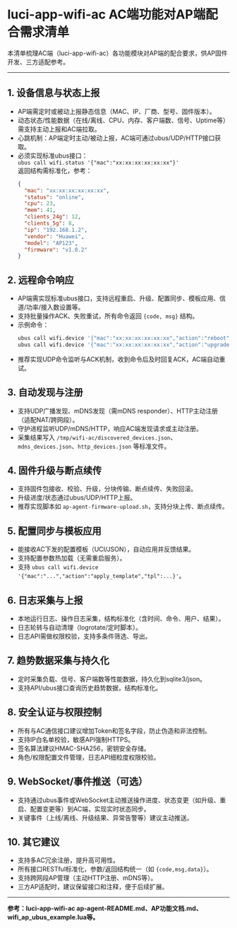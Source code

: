 # luci-app-wifi-ac AC端功能对AP端配合需求清单

本清单梳理AC端（luci-app-wifi-ac）各功能模块对AP端的配合要求，供AP固件开发、三方适配参考。

---

## 1. 设备信息与状态上报

- AP端需定时或被动上报静态信息（MAC、IP、厂商、型号、固件版本）。
- 动态状态/性能数据（在线/离线、CPU、内存、客户端数、信号、Uptime等）需支持主动上报和AC端拉取。
- 心跳机制：AP端定时主动/被动上报，AC端可通过ubus/UDP/HTTP接口获取。
- 必须实现标准ubus接口：  
  `ubus call wifi.status '{"mac":"xx:xx:xx:xx:xx:xx"}'`  
  返回结构需标准化，参考：
  ```json
  {
    "mac": "xx:xx:xx:xx:xx:xx",
    "status": "online",
    "cpu": 23,
    "mem": 41,
    "clients_24g": 12,
    "clients_5g": 8,
    "ip": "192.168.1.2",
    "vendor": "Huawei",
    "model": "AP123",
    "firmware": "v1.0.2"
  }
  ```

## 2. 远程命令响应

- AP端需实现标准ubus接口，支持远程重启、升级、配置同步、模板应用、信道/功率/接入数设置等。
- 支持批量操作ACK、失败重试，所有命令返回 `{code, msg}` 结构。
- 示例命令：
  ```sh
  ubus call wifi.device '{"mac":"xx:xx:xx:xx:xx:xx","action":"reboot"}'
  ubus call wifi.device '{"mac":"xx:xx:xx:xx:xx:xx","action":"upgrade","url":"http://ac/firmware.bin"}'
  ```
- 推荐实现UDP命令监听与ACK机制，收到命令后及时回复ACK，AC端自动重试。

## 3. 自动发现与注册

- 支持UDP广播发现、mDNS发现（需mDNS responder）、HTTP主动注册（适配NAT/跨网段）。
- 守护进程监听UDP/mDNS/HTTP，响应AC端发现请求或主动注册。
- 采集结果写入 `/tmp/wifi-ac/discovered_devices.json`、`mdns_devices.json`、`http_devices.json` 等标准文件。

## 4. 固件升级与断点续传

- 支持固件包接收、校验、升级，分块传输、断点续传、失败回滚。
- 升级进度/状态通过ubus/UDP/HTTP上报。
- 推荐实现脚本如 `ap-agent-firmware-upload.sh`，支持分块上传、断点续传。

## 5. 配置同步与模板应用

- 能接收AC下发的配置模板（UCI/JSON），自动应用并反馈结果。
- 支持配置参数热加载（无需重启服务）。
- 支持 `ubus call wifi.device '{"mac":"...","action":"apply_template","tpl":...}'`。

## 6. 日志采集与上报

- 本地运行日志、操作日志采集，结构标准化（含时间、命令、用户、结果）。
- 日志轮转与自动清理（logrotate/定时脚本）。
- 日志API需做权限校验，支持多条件筛选、导出。

## 7. 趋势数据采集与持久化

- 定时采集负载、信号、客户端数等性能数据，持久化到sqlite3/json。
- 支持API/ubus接口查询历史趋势数据，结构标准化。

## 8. 安全认证与权限控制

- 所有与AC通信接口建议增加Token和签名字段，防止伪造和非法控制。
- 支持IP白名单校验，敏感API强制HTTPS。
- 签名算法建议HMAC-SHA256，密钥安全存储。
- 角色/权限配置文件管理，日志API细粒度权限校验。

## 9. WebSocket/事件推送（可选）

- 支持通过ubus事件或WebSocket主动推送操作进度、状态变更（如升级、重启、配置变更等）到AC端，实现实时状态同步。
- 关键事件（上线/离线、升级结果、异常告警等）建议主动推送。

## 10. 其它建议

- 支持多AC冗余注册，提升高可用性。
- 所有接口RESTful标准化，参数/返回结构统一（如 `{code,msg,data}`）。
- 支持跨网段AP管理（主动HTTP注册、mDNS等）。
- 三方AP适配时，建议保留接口和注释，便于后续扩展。

---

**参考：luci-app-wifi-ac ap-agent-README.md、AP功能文档.md、wifi_ap_ubus_example.lua等。**
